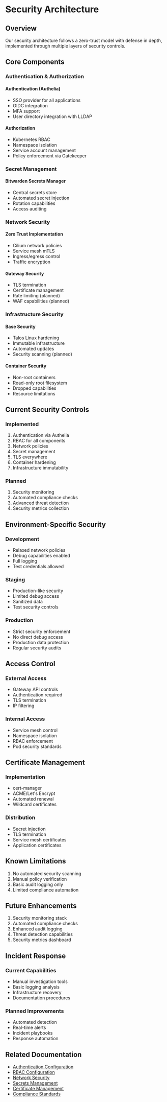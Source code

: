 # Security Architecture

## Overview

Our security architecture follows a zero-trust model with defense in depth, implemented through multiple layers of
security controls.

## Core Components

### Authentication & Authorization

#### Authentication (Authelia)

- SSO provider for all applications
- OIDC integration
- MFA support
- User directory integration with LLDAP

#### Authorization

- Kubernetes RBAC
- Namespace isolation
- Service account management
- Policy enforcement via Gatekeeper

### Secret Management

#### Bitwarden Secrets Manager

- Central secrets store
- Automated secret injection
- Rotation capabilities
- Access auditing

### Network Security

#### Zero Trust Implementation

- Cilium network policies
- Service mesh mTLS
- Ingress/egress control
- Traffic encryption

#### Gateway Security

- TLS termination
- Certificate management
- Rate limiting (planned)
- WAF capabilities (planned)

### Infrastructure Security

#### Base Security

- Talos Linux hardening
- Immutable infrastructure
- Automated updates
- Security scanning (planned)

#### Container Security

- Non-root containers
- Read-only root filesystem
- Dropped capabilities
- Resource limitations

## Current Security Controls

### Implemented

1. Authentication via Authelia
2. RBAC for all components
3. Network policies
4. Secret management
5. TLS everywhere
6. Container hardening
7. Infrastructure immutability

### Planned

1. Security monitoring
2. Automated compliance checks
3. Advanced threat detection
4. Security metrics collection

## Environment-Specific Security

### Development

- Relaxed network policies
- Debug capabilities enabled
- Full logging
- Test credentials allowed

### Staging

- Production-like security
- Limited debug access
- Sanitized data
- Test security controls

### Production

- Strict security enforcement
- No direct debug access
- Production data protection
- Regular security audits

## Access Control

### External Access

- Gateway API controls
- Authentication required
- TLS termination
- IP filtering

### Internal Access

- Service mesh control
- Namespace isolation
- RBAC enforcement
- Pod security standards

## Certificate Management

### Implementation

- cert-manager
- ACME/Let's Encrypt
- Automated renewal
- Wildcard certificates

### Distribution

- Secret injection
- TLS termination
- Service mesh certificates
- Application certificates

## Known Limitations

1. No automated security scanning
2. Manual policy verification
3. Basic audit logging only
4. Limited compliance automation

## Future Enhancements

1. Security monitoring stack
2. Automated compliance checks
3. Enhanced audit logging
4. Threat detection capabilities
5. Security metrics dashboard

## Incident Response

### Current Capabilities

- Manual investigation tools
- Basic logging analysis
- Infrastructure recovery
- Documentation procedures

### Planned Improvements

- Automated detection
- Real-time alerts
- Incident playbooks
- Response automation

## Related Documentation

- [Authentication Configuration](authentication.md)
- [RBAC Configuration](rbac.md)
- [Network Security](network-security.md)
- [Secrets Management](secrets-management.md)
- [Certificate Management](certificates.md)
- [Compliance Standards](compliance.md)
